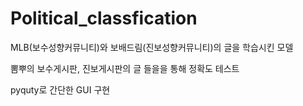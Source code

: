 # Political_classfication
MLB(보수성향커뮤니티)와 보배드림(진보성향커뮤니티)의 글을 학습시킨 모델

뽐뿌의 보수게시판, 진보게시판의 글 들을을 통해 정확도 테스트 


pyquty로 간단한 GUI 구현

